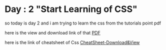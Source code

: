 # Day : 2 "Start Learning of CSS"

so today is day 2 and i am trying to learn the css from the tutorials point pdf 

here is the view and download link of that [PDF](https://github.com/AnubhavChaturvedi-GitHub/AnubhavChaturvedi-GitHub/blob/main/Full-Stack%20100%20Days/Day%202/css_tutorial.pdf)

here is the link of cheatsheet of Css [CheatSheet-Download&View](https://github.com/AnubhavChaturvedi-GitHub/AnubhavChaturvedi-GitHub/blob/main/Full-Stack%20100%20Days/Day%202/css-cheatsheet.pdf)
